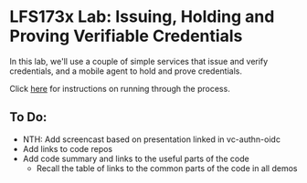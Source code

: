 # LFS173x Lab: Issuing, Holding and Proving Verifiable Credentials

In this lab, we'll use a couple of simple services that issue and verify credentials, and a mobile agent to hold and prove credentials.

<!--- (To start the presentation, click [here](https://youtu.be/He1QHYuYxlw).) -->

Click [here](https://github.com/bcgov/vc-authn-oidc/blob/master/docs/DemoInstructions.md) for instructions on running through the process.

## To Do:
- NTH: Add screencast based on presentation linked in vc-authn-oidc
- Add links to code repos
- Add code summary and links to the useful parts of the code
  - Recall the table of links to the common parts of the code in all demos